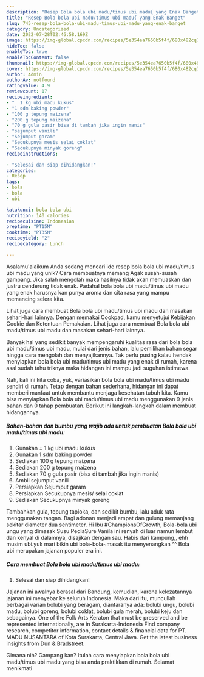 ```yaml
---
description: "Resep Bola bola ubi madu/timus ubi madu{ yang Enak Banget"
title: "Resep Bola bola ubi madu/timus ubi madu{ yang Enak Banget"
slug: 745-resep-bola-bola-ubi-madu-timus-ubi-madu-yang-enak-banget
category: Uncategorized
date: 2022-07-28T02:46:58.169Z
image: https://img-global.cpcdn.com/recipes/5e354ea7650b5f4f/680x482cq70/bola-bola-ubi-madutimus-ubi-madu-foto-resep-utama.jpg
hideToc: false
enableToc: true
enableTocContent: false
thumbnail: https://img-global.cpcdn.com/recipes/5e354ea7650b5f4f/680x482cq70/bola-bola-ubi-madutimus-ubi-madu-foto-resep-utama.jpg
cover: https://img-global.cpcdn.com/recipes/5e354ea7650b5f4f/680x482cq70/bola-bola-ubi-madutimus-ubi-madu-foto-resep-utama.jpg
author: Admin
authorAv: notfound
ratingvalue: 4.9
reviewcount: 17
recipeingredient:
- "  1 kg ubi madu kukus"
- "1 sdm baking powder"
- "100 g tepung maizena"
- "200 g tepung maizena"
- "70 g gula pasir bisa di tambah jika ingin manis"
- "sejumput vanili"
- "Sejumput garam"
- "Secukupnya mesis selai coklat"
- "Secukupnya minyak goreng"
recipeinstructions:

- "Selesai dan siap dihidangkan!"
categories:
- Resep
tags:
- bola
- bola
- ubi

katakunci: bola bola ubi 
nutrition: 140 calories
recipecuisine: Indonesian
preptime: "PT15M"
cooktime: "PT35M"
recipeyield: "2"
recipecategory: Lunch

---
```



Asalamu'alaikum Anda sedang mencari ide resep bola bola ubi madu/timus ubi madu yang unik? Cara membuatnya memang Agak susah-susah gampang. Jika salah mengolah maka hasilnya tidak akan memuaskan dan justru cenderung tidak enak. Padahal bola bola ubi madu/timus ubi madu yang enak harusnya kan punya aroma dan cita rasa yang mampu memancing selera kita.


Lihat juga cara membuat Bola bola ubi madu/timus ubi madu dan masakan sehari-hari lainnya. Dengan memakai Cookpad, kamu menyetujui Kebijakan Cookie dan Ketentuan Pemakaian. Lihat juga cara membuat Bola bola ubi madu/timus ubi madu dan masakan sehari-hari lainnya.

Banyak hal yang sedikit banyak mempengaruhi kualitas rasa dari bola bola ubi madu/timus ubi madu, mulai dari jenis bahan, lalu pemilihan bahan segar hingga cara mengolah dan menyajikannya. Tak perlu pusing kalau hendak menyiapkan bola bola ubi madu/timus ubi madu yang enak di rumah, karena asal sudah tahu triknya maka hidangan ini mampu jadi suguhan istimewa.


Nah, kali ini kita coba, yuk, variasikan bola bola ubi madu/timus ubi madu sendiri di rumah. Tetap dengan bahan sederhana, hidangan ini dapat memberi manfaat untuk membantu menjaga kesehatan tubuh kita. Kamu bisa menyiapkan Bola bola ubi madu/timus ubi madu menggunakan 9 jenis bahan dan 0 tahap pembuatan. Berikut ini langkah-langkah dalam membuat hidangannya.

<!--inarticleads1-->

##### Bahan-bahan dan bumbu yang wajib ada untuk pembuatan Bola bola ubi madu/timus ubi madu:

1. Gunakan  ± 1 kg ubi madu kukus
1. Gunakan 1 sdm baking powder
1. Sediakan 100 g tepung maizena
1. Sediakan 200 g tepung maizena
1. Sediakan 70 g gula pasir (bisa di tambah jika ingin manis)
1. Ambil sejumput vanili
1. Persiapkan Sejumput garam
1. Persiapkan Secukupnya mesis/ selai coklat
1. Sediakan Secukupnya minyak goreng


Tambahkan gula, tepung tapioka, dan sedikit bumbu, lalu aduk rata menggunakan tangan. Bagi adonan menjadi empat dan gulung memanjang sekitar diameter dua sentimeter. Hi Ibu #ChampionsOfGrowth, Bola-bola ubi ungu yang dimasak Susu PediaSure Vanila ini renyah di luar namun lembut dan kenyal di dalamnya, disajikan dengan sau. Habis dari kampung,, ehh musim ubi.yuk mari bikin ubi bola-bola~masak itu menyenangkan ^^ Bola ubi merupakan jajanan populer era ini. 

<!--inarticleads2-->

##### Cara membuat Bola bola ubi madu/timus ubi madu:


1. Selesai dan siap dihidangkan!

Jajanan ini awalnya berasal dari Bandung, kemudian, karena kelezatannya jajanan ini menyebar ke seluruh Indonesia. Maka dari itu, muncullah berbagai varian bolubi yang beragam, diantaranya ada: bolubi ungu, bolubi madu, bolubi goreng, bolubi coklat, bolubi gula merah, bolubi keju dan sebagainya. One of the Folk Arts Keraton that must be preserved and be represented internationally, are in Surakarta-Indonesia Find company research, competitor information, contact details &amp; financial data for PT. MADU NUSANTARA of Kota Surakarta, Central Java. Get the latest business insights from Dun &amp; Bradstreet. 

Gimana nih? Gampang kan? Itulah cara menyiapkan bola bola ubi madu/timus ubi madu yang bisa anda praktikkan di rumah. Selamat menikmati

